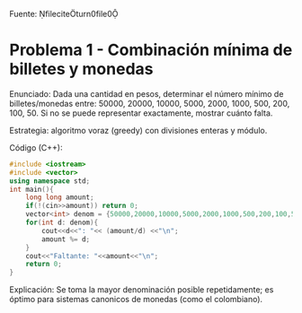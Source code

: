 Fuente: fileciteturn0file0

# Problema 1 - Combinación mínima de billetes y monedas

Enunciado: Dada una cantidad en pesos, determinar el número mínimo de billetes/monedas
entre: 50000, 20000, 10000, 5000, 2000, 1000, 500, 200, 100, 50.
Si no se puede representar exactamente, mostrar cuánto falta.

Estrategia: algoritmo voraz (greedy) con divisiones enteras y módulo.

Código (C++):
```cpp
#include <iostream>
#include <vector>
using namespace std;
int main(){
    long long amount;
    if(!(cin>>amount)) return 0;
    vector<int> denom = {50000,20000,10000,5000,2000,1000,500,200,100,50};
    for(int d: denom){
        cout<<d<<": "<< (amount/d) <<"\n";
        amount %= d;
    }
    cout<<"Faltante: "<<amount<<"\n";
    return 0;
}
```

Explicación: Se toma la mayor denominación posible repetidamente; es óptimo para sistemas canonicos de monedas (como el colombiano).
